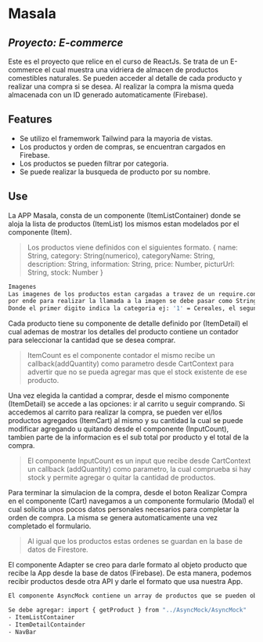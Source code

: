 # Masala
## _Proyecto: E-commerce_

Este es el proyecto que relice en el curso de ReactJs. Se trata de un E-commerce el cual muestra una vidriera de almacen de productos comestibles naturales. Se pueden acceder al detalle de cada producto y realizar una compra si se desea. Al realizar la compra la misma queda almacenada con un ID generado automaticamente (Firebase).

## Features

- Se utilizo el framemwork Tailwind para la mayoria de vistas.
- Los productos y orden de compras, se encuentran cargados en Firebase.
- Los productos se pueden filtrar por categoria.
- Se puede realizar la busqueda de producto por su nombre.

## Use

La APP Masala, consta de un componente (ItemListContainer) donde se aloja la lista de productos (ItemList) los mismos estan modelados por el componente (Item). 

> Los productos viene definidos con el siguientes formato.
> { 
name: String, 
category: String(numerico), 
categoryName: String, 
description: String, 
information: String, 
price: Number, 
picturUrl: String, 
stock: Number 
} 

```sh
Imagenes
Las imagenes de los productos estan cargadas a travez de un require.context("../../img")
por ende para realizar la llamada a la imagen se debe pasar como String el formato siguiente "./11.webp".
Donde el primer digito indica la categoria ej: '1' = Cereales, el segundo indica el producto dentro de esa categoria.

```

Cada producto tiene su componente de detalle definido por (ItemDetail) el cual ademas de mostrar los detalles del producto contiene un contador para seleccionar la cantidad que se desea comprar. 

> ItemCount es el componente contador
 el mismo recibe un callback(addQuantity) como parametro
 desde CartContext para advertir
 que no se pueda agregar mas que el stock
 existente de ese producto.

Una vez elegida la cantidad a comprar, desde el mismo componente (ItemDetail) se accede a las opciones:  ir al carrito u seguir comprando.
Si accedemos al carrito para realizar la compra, se pueden ver el/los productos agregados (ItemCart) al mismo y su cantidad la cual se puede modificar agregando u quitando desde el componente (InputCount), tambien parte de la informacion es el sub total por producto y el total de la compra. 

> El componente InputCount es un input
que recibe desde CartContext un callback 
(addQuantity) como parametro, la cual
comprueba si hay stock y permite agregar o quitar
la cantidad de productos.

Para terminar la simulacion de la compra, desde el boton Realizar Compra en el componente (Cart) navegamos a un componente formulario (Modal) el cual solicita unos pocos datos personales necesarios para completar la orden de compra. La misma se genera automaticamente una vez completado el formulario.

> Al igual que los productos
estas ordenes se guardan 
en la base de datos de Firestore.

El componente Adapter se creo para darle formato al objeto producto que recibe la App desde la base de datos (Firebase). De esta manera, podemos recibir productos desde otra API y darle el formato que usa nuestra App.

```sh
El componente AsyncMock contiene un array de productos que se pueden observar como ejemplo. Tambien tiene las funciones que se necesitan para que la App pueda funcionar sin necesidad de conectarse a Firestore. 

```
```sh
Se debe agregar: import { getProduct } from "../AsyncMock/AsyncMock"
- ItemListContainer
- ItemDetailContainder
- NavBar
```


